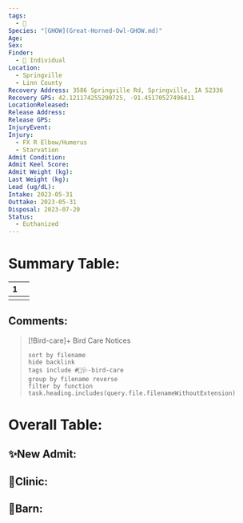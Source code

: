 ```yaml
---
tags:
  - 🦅
Species: "[GHOW](Great-Horned-Owl-GHOW.md)"
Age: 
Sex: 
Finder:
  - 🧑 Individual
Location:
  - Springville
  - Linn County
Recovery Address: 3586 Springville Rd, Springville, IA 52336
Recovery GPS: 42.121174255290725, -91.45170527496411
LocationReleased: 
Release Address: 
Release GPS: 
InjuryEvent: 
Injury:
  - FX R Elbow/Humerus
  - Starvation
Admit Condition: 
Admit Keel Score: 
Admit Weight (kg): 
Last Weight (kg): 
Lead (ug/dL): 
Intake: 2023-05-31
Outtake: 2023-05-31
Disposal: 2023-07-20
Status:
  - Euthanized
---
```


# Summary Table:

<div><table class="dataview table-view-table"><thead class="table-view-thead"><tr class="table-view-tr-header"><th class="table-view-th"><span></span><span class="dataview small-text">1</span></th><th class="table-view-th"><span></span></th></tr></thead><tbody class="table-view-tbody"><tr><td><span></span></td><td><span></span></td></tr></tbody></table></div>

## Comments:

> [!Bird-care]+ Bird Care Notices
>   ```tasks 
>   sort by filename
>   hide backlink
>   tags include #🦅🩺-bird-care 
>   group by filename reverse
>   filter by function task.heading.includes(query.file.filenameWithoutExtension)
>   ```

# Overall Table:

## ✨New Admit:



## 🏥Clinic:



## 🏡Barn:


